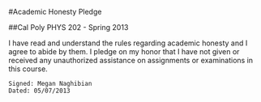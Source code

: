 #Academic Honesty Pledge

##Cal Poly PHYS 202 - Spring 2013

I have read and understand the rules regarding academic honesty and
I agree to abide by them. I pledge on my honor that I have not given
or received any unauthorized assistance on assignments or examinations
in this course.

    Signed: Megan Naghibian
    Dated: 05/07/2013
